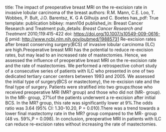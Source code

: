 title: The impact of preoperative breast MRI on the re-excision rate in invasive lobular carcinoma of the breast
authors: R.M. Mann, C.E. Loo, T. Wobbes, P. Bult, J.O. Barentsz, K. G A Gilhuijs and C. Boetes
has_pdf: True
template: publication
bibkey: mann10d
published_in: Breast Cancer Research and Treatment
pub_details: <i>Breast Cancer Research and Treatment</i> 2010;119:415-422
doi: https://doi.org/10.1007/s10549-009-0616-6
pmid: http://www.ncbi.nlm.nih.gov/pubmed/19885731
Re-excision rates after breast conserving surgery(BCS) of invasive lobular carcinoma (ILC) are high.Preoperative breast MRI has the potential to reduce re-excision rates, but may lead to an increased rate of mastectomies. Hence, we assessed the influence of preoperative breast MRI on the re-excision rate and the rate of mastectomies. We performed a retrospective cohort study of a consecutive series of patients with ILC who presented in one of two dedicated tertiary cancer centers between 1993 and 2005. We assessed the initial type of surgery(BCS or mastectomy), the re-excision rate and the final type of surgery. Patients were stratified into two groups:those who received preoperative MRI (MR? group) and those who did not (MR- group). In the MR- group, 27\%of the patients underwent a re-excision after initial BCS. In the MR? group, this rate was significantly lower at 9\%.The odds ratio was 3.64 (95\% CI: 1.30-10.20, P = 0.010).There was a trend towards a lower final mastectomy rate in the MR? group compared to the MR- group (48 vs. 59\%,P = 0.098). In conclusion, preoperative MRI in patients with ILC can reduce re-excision rates without increasing the rate of mastectomies.

